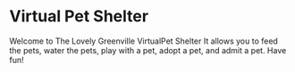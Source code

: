 # Virtual Pet Shelter
Welcome to The Lovely Greenville VirtualPet Shelter
It allows you to feed the pets, water the pets, play with a pet, adopt a pet, and admit a pet. 
Have fun!